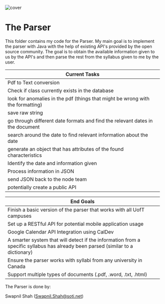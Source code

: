 ![cover](https://proctorexam.com/2015/wp-content/uploads/2016/01/back-end.jpg)

# The Parser
This folder contains my code for the Parser. My main goal is to implement the parser with Java with the help of existing API's provided by the open source community. The goal is to obtain the available information given to us by the API's and then parse the rest from the syllabus given to me by the user.

| Current Tasks                                                                                                                   |
| ---------------------------------------------------------------------------------------- |
| Pdf to Text conversion                                                                   |
| Check if class currently exists in the database                                          |
| look for anomalies in the pdf (things that might be wrong with the formatting)           |
| save raw string                                                                          |
| go through different date formats and find the relevant dates in the document            |
| search around the date to find relevant information about the date                       |
| generate an object that has attributes of the found characteristics                      |
| Identify the date and information given                                                  |
| Process information in JSON                                                              |
| send JSON back to the node team                                                          |
| potentially create a public API                                                          |


| End Goals                                                                                                                       |
|---------------------------------------------------------------------------------------------------------------------------------|
| Finish a basic version of the parser that works with all UofT campuses                                                          |
| Set up a RESTful API for potential mobile application usage                                                                     |
| Google Calendar API Integration using CalDev                                                                                    |
| A smarter system that will detect if the information from a specific syllabus has already been parsed (similar to a dictionary) |
| Ensure the parser works with syllabi from any university in Canada                                                              |  
| Support multiple types of documents (.pdf, .word, .txt, .html)                                                                  |  

The Parser is done by: 

Swapnil Shah (Swapnil.Shah@soti.net)



